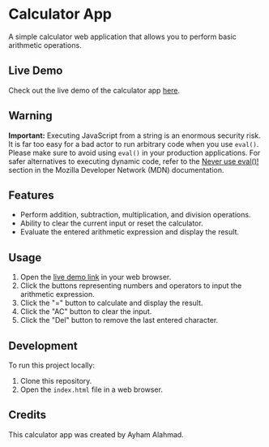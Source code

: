 # Calculator App

A simple calculator web application that allows you to perform basic arithmetic operations.

## Live Demo

Check out the live demo of the calculator app [here](https://ayhamalahmad.github.io/task-8-calculator/).

## Warning

**Important:** Executing JavaScript from a string is an enormous security risk. It is far too easy for a bad actor to run arbitrary code when you use `eval()`. Please make sure to avoid using `eval()` in your production applications. For safer alternatives to executing dynamic code, refer to the [Never use eval()!](https://developer.mozilla.org/en-US/docs/Web/JavaScript/Reference/Global_Objects/eval#never_use_eval!) section in the Mozilla Developer Network (MDN) documentation.

## Features

- Perform addition, subtraction, multiplication, and division operations.
- Ability to clear the current input or reset the calculator.
- Evaluate the entered arithmetic expression and display the result.

## Usage

1. Open the [live demo link](https://ayhamalahmad.github.io/task-8-calculator/) in your web browser.
2. Click the buttons representing numbers and operators to input the arithmetic expression.
3. Click the "=" button to calculate and display the result.
4. Click the "AC" button to clear the input.
5. Click the "Del" button to remove the last entered character.

## Development

To run this project locally:

1. Clone this repository.
2. Open the `index.html` file in a web browser.

## Credits

This calculator app was created by Ayham Alahmad.
